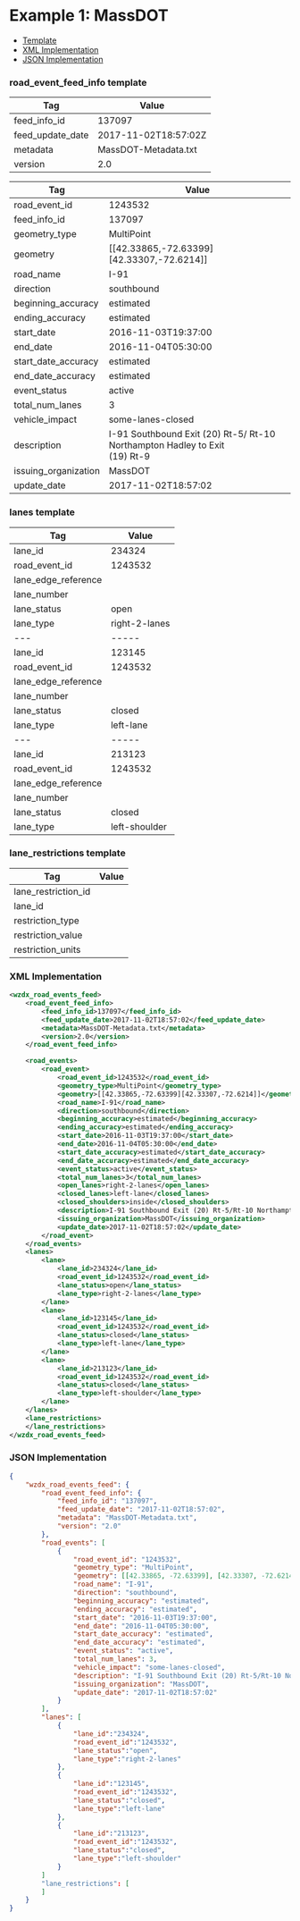 # Example 1: MassDOT 

- [Template](#road_event_feed_info-template)
- [XML Implementation](#xml-implementation)
- [JSON Implementation](#json-implementation)

### road_event_feed_info template
Tag | Value
--- | -----
feed_info_id | 137097
feed_update_date | 2017-11-02T18:57:02Z
metadata | MassDOT-Metadata.txt
version | 2.0

Tag | Value
--- | -----
road_event_id | 1243532
feed_info_id | 137097
geometry_type | MultiPoint
geometry | [[42.33865,-72.63399][42.33307,-72.6214]]
road_name | I-91
direction | southbound
beginning_accuracy | estimated
ending_accuracy | estimated
start_date | 2016-11-03T19:37:00
end_date | 2016-11-04T05:30:00
start_date_accuracy | estimated
end_date_accuracy | estimated
event_status | active
total_num_lanes | 3
vehicle_impact | some-lanes-closed
description | I-91 Southbound   Exit (20) Rt-5/ Rt-10 Northampton Hadley to Exit<br>(19) Rt-9
issuing_organization | MassDOT
update_date | 2017-11-02T18:57:02

### lanes template
Tag | Value
--- | -----
lane_id | 234324
road_event_id | 1243532
lane_edge_reference | 
lane_number | 
lane_status | open
lane_type | right-2-lanes
--- | -----
lane_id | 123145
road_event_id | 1243532
lane_edge_reference | 
lane_number | 
lane_status | closed
lane_type | left-lane
--- | -----
lane_id | 213123
road_event_id | 1243532
lane_edge_reference | 
lane_number | 
lane_status | closed
lane_type | left-shoulder

### lane_restrictions template
Tag | Value
--- | -----
lane_restriction_id | 
lane_id | 
restriction_type | 
restriction_value | 
restriction_units | 

### XML Implementation
```xml
<wzdx_road_events_feed>
	<road_event_feed_info>
		<feed_info_id>137097</feed_info_id>
		<feed_update_date>2017-11-02T18:57:02</feed_update_date>
		<metadata>MassDOT-Metadata.txt</metadata>
		<version>2.0</version>
	</road_event_feed_info>

	<road_events>
		<road_event>
			<road_event_id>1243532</road_event_id>
			<geometry_type>MultiPoint</geometry_type>
			<geometry>[[42.33865,-72.63399][42.33307,-72.6214]]</geometry>
			<road_name>I-91</road_name>
			<direction>southbound</direction>
			<beginning_accuracy>estimated</beginning_accuracy>
			<ending_accuracy>estimated</ending_accuracy>
			<start_date>2016-11-03T19:37:00</start_date>
			<end_date>2016-11-04T05:30:00</end_date>
			<start_date_accuracy>estimated</start_date_accuracy>
			<end_date_accuracy>estimated</end_date_accuracy>
			<event_status>active</event_status>
			<total_num_lanes>3</total_num_lanes>
			<open_lanes>right-2-lanes</open_lanes>
			<closed_lanes>left-lane</closed_lanes>
			<closed_shoulders>inside</closed_shoulders>
			<description>I-91 Southbound Exit (20) Rt-5/Rt-10 Northampton Hadley to Exit (19) Rt-9</description>
			<issuing_organization>MassDOT</issuing_organization>
			<update_date>2017-11-02T18:57:02</update_date>
		</road_event>
	</road_events>
	<lanes>
		<lane>
			<lane_id>234324</lane_id>
			<road_event_id>1243532</road_event_id>
			<lane_status>open</lane_status>
			<lane_type>right-2-lanes</lane_type>
		</lane>
		<lane>
			<lane_id>123145</lane_id>
			<road_event_id>1243532</road_event_id>
			<lane_status>closed</lane_status>
			<lane_type>left-lane</lane_type>
		</lane>
		<lane>
			<lane_id>213123</lane_id>
			<road_event_id>1243532</road_event_id>
			<lane_status>closed</lane_status>
			<lane_type>left-shoulder</lane_type>
		</lane>
	</lanes>
	<lane_restrictions>
	</lane_restrictions>
</wzdx_road_events_feed>
```

### JSON Implementation
```json
{
	"wzdx_road_events_feed": {
		"road_event_feed_info": {
			"feed_info_id": "137097",
			"feed_update_date": "2017-11-02T18:57:02",
			"metadata": "MassDOT-Metadata.txt",
			"version": "2.0"
		},
		"road_events": [	
			{
				"road_event_id": "1243532",
				"geometry_type": "MultiPoint",
				"geometry": [[42.33865, -72.63399], [42.33307, -72.6214]],
				"road_name": "I-91",
				"direction": "southbound",
				"beginning_accuracy": "estimated",
				"ending_accuracy": "estimated",
				"start_date": "2016-11-03T19:37:00",
				"end_date": "2016-11-04T05:30:00",
				"start_date_accuracy": "estimated",
				"end_date_accuracy": "estimated",
				"event_status": "active",
				"total_num_lanes": 3,
				"vehicle_impact": "some-lanes-closed",
				"description": "I-91 Southbound Exit (20) Rt-5/Rt-10 Northampton Hadley to Exit (19) Rt-9",
				"issuing_organization": "MassDOT",
				"update_date": "2017-11-02T18:57:02"
			}
		],
		"lanes": [
			{
				"lane_id":"234324",
				"road_event_id":"1243532",
				"lane_status":"open",
				"lane_type":"right-2-lanes"
			},
			{
				"lane_id":"123145",
				"road_event_id":"1243532",
				"lane_status":"closed",
				"lane_type":"left-lane"
			},
			{
				"lane_id":"213123",
				"road_event_id":"1243532",
				"lane_status":"closed",
				"lane_type":"left-shoulder"
			}
		]
		"lane_restrictions": [
		]
	}
}
```
